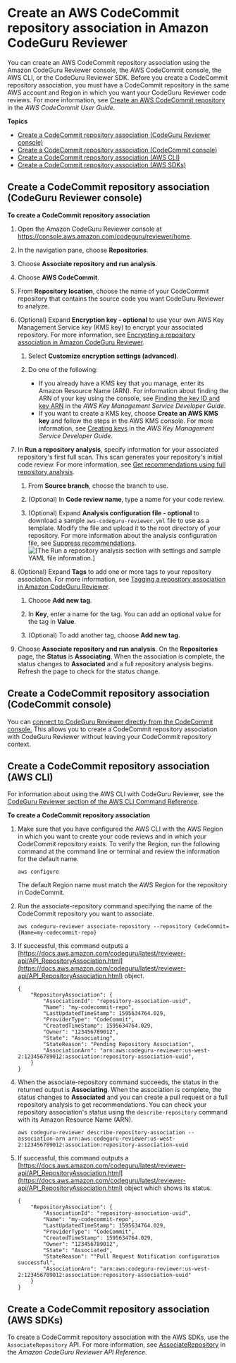 # Create an AWS CodeCommit repository association in Amazon CodeGuru Reviewer<a name="create-codecommit-association"></a>

You can create an AWS CodeCommit repository association using the Amazon CodeGuru Reviewer console, the AWS CodeCommit console, the AWS CLI, or the CodeGuru Reviewer SDK\. Before you create a CodeCommit repository association, you must have a CodeCommit repository in the same AWS account and Region in which you want your CodeGuru Reviewer code reviews\. For more information, see [Create an AWS CodeCommit repository](https://docs.aws.amazon.com/codecommit/latest/userguide/how-to-create-repository.html) in the *AWS CodeCommit User Guide*\. 

**Topics**
+ [Create a CodeCommit repository association \(CodeGuru Reviewer console\)](#create-codecommit-association-console)
+ [Create a CodeCommit repository association \(CodeCommit console\)](#create-codecommit-association-other-console)
+ [Create a CodeCommit repository association \(AWS CLI\)](#create-codecommit-association-cli)
+ [Create a CodeCommit repository association \(AWS SDKs\)](#create-codecommit-association-sdk)

## Create a CodeCommit repository association \(CodeGuru Reviewer console\)<a name="create-codecommit-association-console"></a>

**To create a CodeCommit repository association**

1. Open the Amazon CodeGuru Reviewer console at [https://console\.aws\.amazon\.com/codeguru/reviewer/home](https://console.aws.amazon.com/codeguru/reviewer/home)\.

1. In the navigation pane, choose **Repositories**\. 

1. Choose **Associate repository and run analysis**\. 

1. Choose **AWS CodeCommit**\. 

1. From **Repository location**, choose the name of your CodeCommit repository that contains the source code you want CodeGuru Reviewer to analyze\. 

1. \(Optional\) Expand **Encryption key \- optional** to use your own AWS Key Management Service key \(KMS key\) to encrypt your associated repository\. For more information, see [Encrypting a repository association in Amazon CodeGuru Reviewer](encrypt-repository-association.md)\.

   1. Select **Customize encryption settings \(advanced\)**\.

   1. Do one of the following: 
      + If you already have a KMS key that you manage, enter its Amazon Resource Name \(ARN\)\. For information about finding the ARN of your key using the console, see [Finding the key ID and key ARN](https://docs.aws.amazon.com/kms/latest/developerguide/find-cmk-id-arn.html) in the *AWS Key Management Service Developer Guide*\.
      + If you want to create a KMS key, choose **Create an AWS KMS key** and follow the steps in the AWS KMS console\. For more information, see [Creating keys](https://docs.aws.amazon.com/kms/latest/developerguide/create-keys.html) in the *AWS Key Management Service Developer Guide*\.

1. In **Run a repository analysis**, specify information for your associated repository's first full scan\. This scan generates your repository's initial code review\. For more information, see [Get recommendations using full repository analysis](create-code-reviews.md#get-repository-scan)\.

   1. From **Source branch**, choose the branch to use\.

   1. \(Optional\) In **Code review name**, type a name for your code review\.

   1. \(Optional\) Expand **Analysis configuration file \- optional** to download a sample `aws-codeguru-reviewer.yml` file to use as a template\. Modify the file and upload it to the root directory of your repository\. For more information about the analysis configuration file, see [Suppress recommendations](recommendation-suppression.md)\.  
![\[The Run a repository analysis section with settings and sample YAML file information.\]](http://docs.aws.amazon.com/codeguru/latest/reviewer-ug/images/run-repo-analysis-config-file.png)

1. \(Optional\) Expand **Tags** to add one or more tags to your repository association\. For more information, see [Tagging a repository association in Amazon CodeGuru Reviewer](tag-repository-association.md)\.

   1. Choose **Add new tag**\.

   1. In **Key**, enter a name for the tag\. You can add an optional value for the tag in **Value**\. 

   1. \(Optional\) To add another tag, choose **Add new tag**\.

1. Choose **Associate repository and run analysis**\. On the **Repositories** page, the **Status** is **Associating**\. When the association is complete, the status changes to **Associated** and a full repository analysis begins\. Refresh the page to check for the status change\. 

## Create a CodeCommit repository association \(CodeCommit console\)<a name="create-codecommit-association-other-console"></a>

You can [connect to CodeGuru Reviewer directly from the CodeCommit console\.](https://docs.aws.amazon.com/codecommit/latest/userguide/how-to-amazon-codeguru-reviewer.html#how-to-amazon-codeguru-reviewer-associate) This allows you to create a CodeCommit repository association with CodeGuru Reviewer without leaving your CodeCommit repository context\. 

## Create a CodeCommit repository association \(AWS CLI\)<a name="create-codecommit-association-cli"></a>

For information about using the AWS CLI with CodeGuru Reviewer, see the [CodeGuru Reviewer section of the AWS CLI Command Reference](https://awscli.amazonaws.com/v2/documentation/api/latest/reference/codeguru-reviewer/index.html)\. 

**To create a CodeCommit repository association**

1. Make sure that you have configured the AWS CLI with the AWS Region in which you want to create your code reviews and in which your CodeCommit repository exists\. To verify the Region, run the following command at the command line or terminal and review the information for the default name\. 

   ```
   aws configure
   ```

   The default Region name must match the AWS Region for the repository in CodeCommit\. 

1. Run the associate\-repository command specifying the name of the CodeCommit repository you want to associate\. 

   ```
   aws codeguru-reviewer associate-repository --repository CodeCommit={Name=my-codecommit-repo}
   ```

1. If successful, this command outputs a [https://docs.aws.amazon.com/codeguru/latest/reviewer-api/API_RepositoryAssociation.html](https://docs.aws.amazon.com/codeguru/latest/reviewer-api/API_RepositoryAssociation.html) object\. 

   ```
   {
       "RepositoryAssociation": {
           "AssociationId": "repository-association-uuid",
           "Name": "my-codecommit-repo",
           "LastUpdatedTimeStamp": 1595634764.029,
           "ProviderType": "CodeCommit",
           "CreatedTimeStamp": 1595634764.029,
           "Owner": "123456789012",
           "State": "Associating",
           "StateReason": "Pending Repository Association",
           "AssociationArn": "arn:aws:codeguru-reviewer:us-west-2:123456789012:association:repository-association-uuid",
       }
   }
   ```

1. When the associate\-repository command succeeds, the status in the returned output is **Associating**\. When the association is complete, the status changes to **Associated** and you can create a pull request or a full repository analysis to get recommendations\. You can check your repository association's status using the `describe-repository` command with its Amazon Resource Name \(ARN\)\. 

   ```
   aws codeguru-reviewer describe-repository-association --association-arn arn:aws:codeguru-reviewer:us-west-2:123456789012:association:repository-association-uuid
   ```

1. If successful, this command outputs a [https://docs.aws.amazon.com/codeguru/latest/reviewer-api/API_RepositoryAssociation.html](https://docs.aws.amazon.com/codeguru/latest/reviewer-api/API_RepositoryAssociation.html) object which shows its status\. 

   ```
   {
       "RepositoryAssociation": {
           "AssociationId": "repository-association-uuid",
           "Name": "my-codecommit-repo",
           "LastUpdatedTimeStamp": 1595634764.029,
           "ProviderType": "CodeCommit",
           "CreatedTimeStamp": 1595634764.029,
           "Owner": "123456789012",
           "State": "Associated",
           "StateReason": ""Pull Request Notification configuration successful",
           "AssociationArn": "arn:aws:codeguru-reviewer:us-west-2:123456789012:association:repository-association-uuid"
       }
   }
   ```

## Create a CodeCommit repository association \(AWS SDKs\)<a name="create-codecommit-association-sdk"></a>

To create a CodeCommit repository association with the AWS SDKs, use the `AssociateRepository` API\. For more information, see [AssociateRepository](https://docs.aws.amazon.com/codeguru/latest/reviewer-api/API_AssociateRepository.html) in the *Amazon CodeGuru Reviewer API Reference*\. 